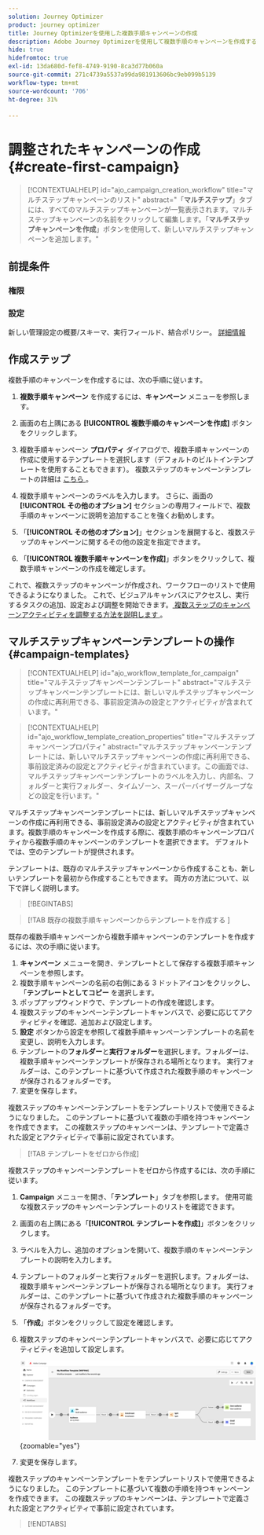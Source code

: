 ```yaml
---
solution: Journey Optimizer
product: journey optimizer
title: Journey Optimizerを使用した複数手順キャンペーンの作成
description: Adobe Journey Optimizerを使用して複数手順のキャンペーンを作成する方法を学ぶ
hide: true
hidefromtoc: true
exl-id: 13da680d-fef8-4749-9190-8ca3d77b060a
source-git-commit: 271c4739a5537a99da981913606bc9eb099b5139
workflow-type: tm+mt
source-wordcount: '706'
ht-degree: 31%

---
```


# 調整されたキャンペーンの作成 {#create-first-campaign}

>[!CONTEXTUALHELP]
>id="ajo_campaign_creation_workflow"
>title="マルチステップキャンペーンのリスト"
>abstract="「**マルチステップ**」タブには、すべてのマルチステップキャンペーンが一覧表示されます。マルチステップキャンペーンの名前をクリックして編集します。「**マルチステップキャンペーンを作成**」ボタンを使用して、新しいマルチステップキャンペーンを追加します。"

## 前提条件

### 権限

### 設定

新しい管理設定の概要/スキーマ、実行フィールド、結合ポリシー。 [詳細情報](ms-schemas.md)


## 作成ステップ

複数手順のキャンペーンを作成するには、次の手順に従います。

1. **複数手順キャンペーン** を作成するには、**キャンペーン** メニューを参照します。

1. 画面の右上隅にある **[!UICONTROL 複数手順のキャンペーンを作成]** ボタンをクリックします。

1. 複数手順キャンペーン **プロパティ** ダイアログで、複数手順キャンペーンの作成に使用するテンプレートを選択します（デフォルトのビルトインテンプレートを使用することもできます）。 複数ステップのキャンペーンテンプレートの詳細は [ こちら ](#campaign-templates)。

1. 複数手順キャンペーンのラベルを入力します。 さらに、画面の **[!UICONTROL その他のオプション]** セクションの専用フィールドで、複数手順のキャンペーンに説明を追加することを強くお勧めします。

1. 「**[!UICONTROL その他のオプション]**」セクションを展開すると、複数ステップのキャンペーンに関するその他の設定を指定できます。

1. 「**[!UICONTROL 複数手順キャンペーンを作成]**」ボタンをクリックして、複数手順キャンペーンの作成を確定します。

これで、複数ステップのキャンペーンが作成され、ワークフローのリストで使用できるようになりました。 これで、ビジュアルキャンバスにアクセスし、実行するタスクの追加、設定および調整を開始できます。[ 複数ステップのキャンペーンアクティビティを調整する方法を説明します ](orchestrate-activities.md)。

## マルチステップキャンペーンテンプレートの操作 {#campaign-templates}

>[!CONTEXTUALHELP]
>id="ajo_workflow_template_for_campaign"
>title="マルチステップキャンペーンテンプレート"
>abstract="マルチステップキャンペーンテンプレートには、新しいマルチステップキャンペーンの作成に再利用できる、事前設定済みの設定とアクティビティが含まれています。"

>[!CONTEXTUALHELP]
>id="ajo_workflow_template_creation_properties"
>title="マルチステップキャンペーンプロパティ"
>abstract="マルチステップキャンペーンテンプレートには、新しいマルチステップキャンペーンの作成に再利用できる、事前設定済みの設定とアクティビティが含まれています。この画面では、マルチステップキャンペーンテンプレートのラベルを入力し、内部名、フォルダーと実行フォルダー、タイムゾーン、スーパーバイザーグループなどの設定を行います。"

マルチステップキャンペーンテンプレートには、新しいマルチステップキャンペーンの作成に再利用できる、事前設定済みの設定とアクティビティが含まれています。複数手順のキャンペーンを作成する際に、複数手順のキャンペーンプロパティから複数手順のキャンペーンのテンプレートを選択できます。 デフォルトでは、空のテンプレートが提供されます。

テンプレートは、既存のマルチステップキャンペーンから作成することも、新しいテンプレートを最初から作成することもできます。 両方の方法について、以下で詳しく説明します。

>[!BEGINTABS]

>[!TAB  既存の複数手順キャンペーンからテンプレートを作成する ]

既存の複数手順キャンペーンから複数手順キャンペーンのテンプレートを作成するには、次の手順に従います。

1. **キャンペーン** メニューを開き、テンプレートとして保存する複数手順キャンペーンを参照します。
1. 複数手順キャンペーンの名前の右側にある 3 ドットアイコンをクリックし、「**テンプレートとしてコピー** を選択します。
1. ポップアップウィンドウで、テンプレートの作成を確認します。
1. 複数ステップのキャンペーンテンプレートキャンバスで、必要に応じてアクティビティを確認、追加および設定します。
1. **設定** ボタンから設定を参照して複数手順キャンペーンテンプレートの名前を変更し、説明を入力します。
1. テンプレートの&#x200B;**フォルダー**&#x200B;と&#x200B;**実行フォルダー**&#x200B;を選択します。フォルダーは、複数手順キャンペーンテンプレートが保存される場所となります。 実行フォルダーは、このテンプレートに基づいて作成された複数手順のキャンペーンが保存されるフォルダーです。
1. 変更を保存します。

複数ステップのキャンペーンテンプレートをテンプレートリストで使用できるようになりました。 このテンプレートに基づいて複数の手順を持つキャンペーンを作成できます。 この複数ステップのキャンペーンは、テンプレートで定義された設定とアクティビティで事前に設定されています。


>[!TAB テンプレートをゼロから作成]


複数ステップのキャンペーンテンプレートをゼロから作成するには、次の手順に従います。

1. **Campaign** メニューを開き、「**テンプレート**」タブを参照します。 使用可能な複数ステップのキャンペーンテンプレートのリストを確認できます。
1. 画面の右上隅にある「**[!UICONTROL テンプレートを作成]**」ボタンをクリックします。
1. ラベルを入力し、追加のオプションを開いて、複数手順のキャンペーンテンプレートの説明を入力します。
1. テンプレートのフォルダーと実行フォルダーを選択します。フォルダーは、複数手順キャンペーンテンプレートが保存される場所となります。 実行フォルダーは、このテンプレートに基づいて作成された複数手順のキャンペーンが保存されるフォルダーです。
1. 「**作成**」ボタンをクリックして設定を確認します。
1. 複数ステップのキャンペーンテンプレートキャンバスで、必要に応じてアクティビティを追加して設定します。

   ![](assets/wf-template-activities.png){zoomable="yes"}

1. 変更を保存します。

複数ステップのキャンペーンテンプレートをテンプレートリストで使用できるようになりました。 このテンプレートに基づいて複数の手順を持つキャンペーンを作成できます。 この複数ステップのキャンペーンは、テンプレートで定義された設定とアクティビティで事前に設定されています。

>[!ENDTABS]
